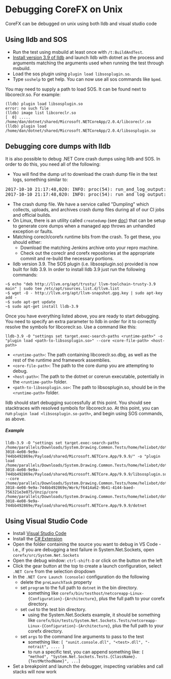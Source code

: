 Debugging CoreFX on Unix
==========================

CoreFX can be debugged on unix using both lldb and visual studio code

## Using lldb and SOS

- Run the test using msbuild at least once with `/t:BuildAndTest`.
- [Install version 3.9 of lldb](https://github.com/dotnet/coreclr/blob/master/Documentation/building/debugging-instructions.md#debugging-core-dumps-with-lldb) and launch lldb with dotnet as the process and arguments matching the arguments used when running the test through msbuild. 
- Load the sos plugin using `plugin load libsosplugin.so`.
- Type `soshelp` to get help. You can now use all sos commands like `bpmd`.

You may need to supply a path to load SOS. It can be found next to libcoreclr.so. For example:
```
(lldb) plugin load libsosplugin.so
error: no such file
(lldb) image list libcoreclr.so
[  0] ..... /home/dan/dotnet/shared/Microsoft.NETCoreApp/2.0.4/libcoreclr.so
(lldb) plugin load /home/dan/dotnet/shared/Microsoft.NETCoreApp/2.0.4/libsosplugin.so
```

## Debugging core dumps with lldb

It is also possible to debug .NET Core crash dumps using lldb and SOS. In order to do this, you need all of the following:

- You will find the dump url to download the crash dump file in the test logs, something similar to:
<pre>
2017-10-10 21:17:48,020: INFO: proc(54): run_and_log_output: Output: dumplingid:  eefcb1cc36977ccf86f457ee28a33a7b4cc24e13
2017-10-10 21:17:48,020: INFO: proc(54): run_and_log_output: Output: <b>https://dumpling.azurewebsites.net/api/dumplings/archived/eefcb1cc36977ccf86f457ee28a33a7b4cc24e13</b>
</pre>
- The crash dump file. We have a service called "Dumpling" which collects, uploads, and archives crash dump files during all of our CI jobs and official builds.
- On Linux, there is an utility called `createdump` (see [doc](https://github.com/dotnet/coreclr/blob/master/Documentation/botr/xplat-minidump-generation.md "doc")) that can be setup to generate core dumps when a managed app throws an unhandled exception or faults.
- Matching coreclr/corefx runtime bits from the crash. To get these, you should either:
  - Download the matching Jenkins archive onto your repro machine.
  - Check out the coreclr and corefx repositories at the appropriate commit and re-build the necessary portions.
- lldb version 3.9. The SOS plugin (i.e. libsosplugin.so) provided is now built for lldb 3.9. In order to install lldb 3.9 just run the following commands:
```
~$ echo "deb http://llvm.org/apt/trusty/ llvm-toolchain-trusty-3.9 main" | sudo tee /etc/apt/sources.list.d/llvm.list
~$ wget -O - http://llvm.org/apt/llvm-snapshot.gpg.key | sudo apt-key add -
~$ sudo apt-get update
~$ sudo apt-get install lldb-3.9
```

Once you have everything listed above, you are ready to start debugging. You need to specify an extra parameter to lldb in order for it to correctly resolve the symbols for libcoreclr.so. Use a command like this:

```
lldb-3.9 -O "settings set target.exec-search-paths <runtime-path>" -o "plugin load <path-to-libsosplugin.so>" --core <core-file-path> <host-path>
```

- `<runtime-path>`: The path containing libcoreclr.so.dbg, as well as the rest of the runtime and framework assemblies.
- `<core-file-path>`: The path to the core dump you are attempting to debug.
- `<host-path>`: The path to the dotnet or corerun executable, potentially in the `<runtime-path>` folder.
- `<path-to-libsosplugin.so>`: The path to libsosplugin.so, should be in the `<runtime-path>` folder.

lldb should start debugging successfully at this point. You should see stacktraces with resolved symbols for libcoreclr.so. At this point, you can run `plugin load <libsosplugin.so-path>`, and begin using SOS commands, as above.

##### Example

```
lldb-3.9 -O "settings set target.exec-search-paths /home/parallels/Downloads/System.Drawing.Common.Tests/home/helixbot/dotnetbuild/work/2a74cf82-3018-4e08-9e9a-744bb492869e/Payload/shared/Microsoft.NETCore.App/9.9.9/" -o "plugin load /home/parallels/Downloads/System.Drawing.Common.Tests/home/helixbot/dotnetbuild/work/2a74cf82-3018-4e08-9e9a-744bb492869e/Payload/shared/Microsoft.NETCore.App/9.9.9/libsosplugin.so" --core /home/parallels/Downloads/System.Drawing.Common.Tests/home/helixbot/dotnetbuild/work/2a74cf82-3018-4e08-9e9a-744bb492869e/Work/f6414a62-9b41-4144-baed-756321e3e075/Unzip/core /home/parallels/Downloads/System.Drawing.Common.Tests/home/helixbot/dotnetbuild/work/2a74cf82-3018-4e08-9e9a-744bb492869e/Payload/shared/Microsoft.NETCore.App/9.9.9/dotnet
```

## Using Visual Studio Code

- Install [Visual Studio Code](https://code.visualstudio.com/)
- Install the [C# Extension](https://marketplace.visualstudio.com/items?itemName=ms-vscode.csharp)
- Open the folder containing the source you want to debug in VS Code - i.e., if you are debugging a test failure in System.Net.Sockets, open `corefx/src/System.Net.Sockets`
- Open the debug window: `ctrl-shift-D` or click on the button on the left
- Click the gear button at the top to create a launch configuration, select `.NET Core` from the selection dropdown
- In the `.NET Core Launch (console)` configuration do the following
  - delete the `preLaunchTask` property
  - set `program` to the full path to `dotnet` in the bin directory.
    - something like `corefx/bin/testhost/netcoreapp-Linux-{Configuration}-{Architecture}`, plus the full path to your corefx directory.
  - set `cwd` to the test bin directory.
    - using the System.Net.Sockets example, it should be something like `corefx/bin/tests/System.Net.Sockets.Tests/netcoreapp-Linux-{Configuration}-{Architecture}`, plus the full path to your corefx directory.
  - set `args` to the command line arguments to pass to the test
    - something like: `[ "xunit.console.dll", "<test>.dll", "-notrait", .... ]`
    - to run a specific test, you can append something like: `[ "method", "System.Net.Sockets.Tests.{ClassName}.{TestMethodName}", ...]`
- Set a breakpoint and launch the debugger, inspecting variables and call stacks will now work
